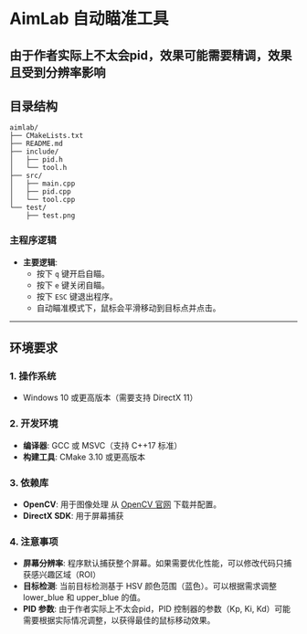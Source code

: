 # AimLab 自动瞄准工具
由于作者实际上不太会pid，效果可能需要精调，效果且受到分辨率影响
---

## 目录结构

```
aimlab/
├── CMakeLists.txt
├── README.md
├── include/
│   ├── pid.h
│   └── tool.h
├── src/
│   ├── main.cpp
│   ├── pid.cpp
│   └── tool.cpp
└── test/
    ├── test.png
```


### **主程序逻辑**
- **主要逻辑**:
  - 按下 `q` 键开启自瞄。
  - 按下 `e` 键关闭自瞄。
  - 按下 `ESC` 键退出程序。
  - 自动瞄准模式下，鼠标会平滑移动到目标点并点击。

---

## 环境要求

### 1. **操作系统**
- Windows 10 或更高版本（需要支持 DirectX 11）

### 2. **开发环境**
- **编译器**: GCC 或 MSVC（支持 C++17 标准）
- **构建工具**: CMake 3.10 或更高版本

### 3. **依赖库**
- **OpenCV**: 用于图像处理
从 [OpenCV 官网](https://opencv.org/) 下载并配置。
- **DirectX SDK**: 用于屏幕捕获

### 4. **注意事项**
- **屏幕分辨率**:
程序默认捕获整个屏幕。如果需要优化性能，可以修改代码只捕获感兴趣区域（ROI）
- **目标检测**: 
当前目标检测基于 HSV 颜色范围（蓝色）。可以根据需求调整 lower_blue 和 upper_blue 的值。
- **PID 参数**:
由于作者实际上不太会pid，PID 控制器的参数（Kp, Ki, Kd）可能需要根据实际情况调整，以获得最佳的鼠标移动效果。



